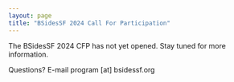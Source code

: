 ```yaml
---
layout: page
title: "BSidesSF 2024 Call For Participation"
---
```


The BSidesSF 2024 CFP has not yet opened. Stay tuned for more information.

Questions? E-mail program [at] bsidessf.org
